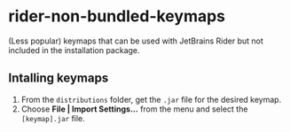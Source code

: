 # rider-non-bundled-keymaps
(Less popular) keymaps that can be used with JetBrains Rider but not included in the installation package.

## Intalling keymaps

1. From the `distributions` folder, get the `.jar` file for the desired keymap.
2. Choose **File | Import Settings...** from the menu and select the `[keymap].jar` file.
